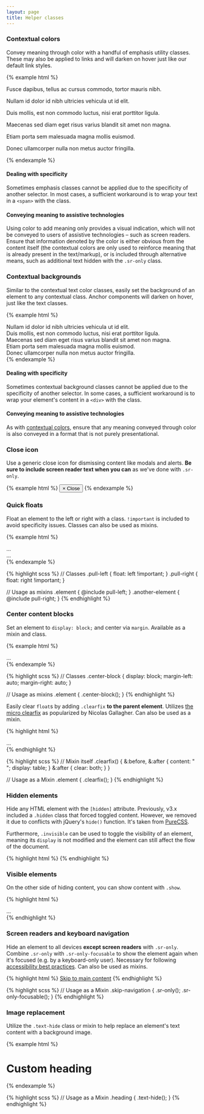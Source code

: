 ```yaml
---
layout: page
title: Helper classes
---
```


### Contextual colors

Convey meaning through color with a handful of emphasis utility classes. These may also be applied to links and will darken on hover just like our default link styles.

{% example html %}
<p class="text-muted">Fusce dapibus, tellus ac cursus commodo, tortor mauris nibh.</p>
<p class="text-primary">Nullam id dolor id nibh ultricies vehicula ut id elit.</p>
<p class="text-success">Duis mollis, est non commodo luctus, nisi erat porttitor ligula.</p>
<p class="text-info">Maecenas sed diam eget risus varius blandit sit amet non magna.</p>
<p class="text-warning">Etiam porta sem malesuada magna mollis euismod.</p>
<p class="text-danger">Donec ullamcorper nulla non metus auctor fringilla.</p>
{% endexample %}

<div class="bs-callout bs-callout-info">
  <h4>Dealing with specificity</h4>
  <p>Sometimes emphasis classes cannot be applied due to the specificity of another selector. In most cases, a sufficient workaround is to wrap your text in a <code>&lt;span&gt;</code> with the class.</p>
</div>
<div class="bs-callout bs-callout-warning">
  <h4>Conveying meaning to assistive technologies</h4>
  <p>Using color to add meaning only provides a visual indication, which will not be conveyed to users of assistive technologies – such as screen readers. Ensure that information denoted by the color is either obvious from the content itself (the contextual colors are only used to reinforce meaning that is already present in the text/markup), or is included through alternative means, such as additional text hidden with the <code>.sr-only</code> class.</p>
</div>

### Contextual backgrounds

Similar to the contextual text color classes, easily set the background of an element to any contextual class. Anchor components will darken on hover, just like the text classes.

{% example html %}
<div class="bg-primary">Nullam id dolor id nibh ultricies vehicula ut id elit.</div>
<div class="bg-success">Duis mollis, est non commodo luctus, nisi erat porttitor ligula.</div>
<div class="bg-info">Maecenas sed diam eget risus varius blandit sit amet non magna.</div>
<div class="bg-warning">Etiam porta sem malesuada magna mollis euismod.</div>
<div class="bg-danger">Donec ullamcorper nulla non metus auctor fringilla.</div>
{% endexample %}

<div class="bs-callout bs-callout-info">
  <h4>Dealing with specificity</h4>
  <p>Sometimes contextual background classes cannot be applied due to the specificity of another selector. In some cases, a sufficient workaround is to wrap your element's content in a <code>&lt;div&gt;</code> with the class.</p>
</div>

<div class="bs-callout bs-callout-warning">
  <h4>Conveying meaning to assistive technologies</h4>
  <p>As with <a href="#helper-classes-colors">contextual colors</a>, ensure that any meaning conveyed through color is also conveyed in a format that is not purely presentational.</p>
</div>

### Close icon

Use a generic close icon for dismissing content like modals and alerts. **Be sure to include screen reader text when you can** as we've done with `.sr-only`.

{% example html %}
<button type="button" class="close">
  <span aria-hidden="true">&times;</span>
  <span class="sr-only">Close</span>
</button>
{% endexample %}

### Quick floats

Float an element to the left or right with a class. `!important` is included to avoid specificity issues. Classes can also be used as mixins.

{% example html %}
<div class="pull-left">...</div>
<div class="pull-right">...</div>
{% endexample %}

{% highlight scss %}
// Classes
.pull-left {
  float: left !important;
}
.pull-right {
  float: right !important;
}

// Usage as mixins
.element {
  @include pull-left;
}
.another-element {
  @include pull-right;
}
{% endhighlight %}

### Center content blocks

Set an element to `display: block;` and center via `margin`. Available as a mixin and class.

{% example html %}
<div class="center-block">...</div>
{% endexample %}

{% highlight scss %}
// Classes
.center-block {
  display: block;
  margin-left: auto;
  margin-right: auto;
}

// Usage as mixins
.element {
  .center-block();
}
{% endhighlight %}

Easily clear `float`s by adding `.clearfix` **to the parent element**. Utilizes [the micro clearfix](http://nicolasgallagher.com/micro-clearfix-hack/) as popularized by Nicolas Gallagher. Can also be used as a mixin.

{% highlight html %}
<div class="clearfix">...</div>
{% endhighlight %}

{% highlight scss %}
// Mixin itself
.clearfix() {
  &:before,
  &:after {
    content: " ";
    display: table;
  }
  &:after {
    clear: both;
  }
}

// Usage as a Mixin
.element {
  .clearfix();
}
{% endhighlight %}

### Hidden elements

Hide any HTML element with the `[hidden]` attribute. Previously, v3.x included a `.hidden` class that forced toggled content. However, we removed it due to conflicts with jQuery's `hide()` function. It's taken from [PureCSS](http://purecss.io).

Furthermore, `.invisible` can be used to toggle the visibility of an element, meaning its `display` is not modified and the element can still affect the flow of the document.

{% highlight html %}
<input type="text" hidden>
{% endhighlight %}

### Visible elements

On the other side of hiding content, you can show content with `.show`.

{% highlight html %}
<div class="show">...</div>
{% endhighlight %}

### Screen readers and keyboard navigation

Hide an element to all devices **except screen readers** with `.sr-only`. Combine `.sr-only` with `.sr-only-focusable` to show the element again when it's focused (e.g. by a keyboard-only user). Necessary for following [accessibility best practices](../getting-started/#accessibility). Can also be used as mixins.

{% highlight html %}
<a class="sr-only sr-only-focusable" href="#content">Skip to main content</a>
{% endhighlight %}

{% highlight scss %}
// Usage as a Mixin
.skip-navigation {
  .sr-only();
  .sr-only-focusable();
}
{% endhighlight %}

### Image replacement

Utilize the `.text-hide` class or mixin to help replace an element's text content with a background image.

{% example html %}
<h1 class="text-hide">Custom heading</h1>
{% endexample %}

{% highlight scss %}
// Usage as a Mixin
.heading {
  .text-hide();
}
{% endhighlight %}
